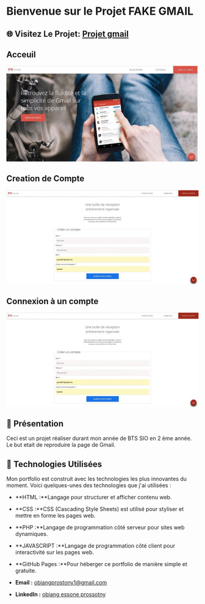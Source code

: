 # Bienvenue sur le Projet FAKE GMAIL

## 🌐 Visitez Le Projet: [Projet gmail](https://prostony.github.io/gmail_fake/)



## Acceuil
![Acceuil](./firstpage.jpg)
## Creation de Compte
![competence](./secondepage.jpg)
## Connexion à un compte
![competence](./secondepage.jpg)

## 🌟 Présentation

Ceci est un projet réaliser durant mon année de BTS SIO en 2 ème année. Le but etait de reproduire la page de Gmail.

## 🚀 Technologies Utilisées

Mon portfolio est construit avec les technologies les plus innovantes du moment. Voici quelques-unes des technologies que j'ai utilisées :

- **HTML :**Langage pour structurer et afficher contenu web.
- **CSS :**CSS (Cascading Style Sheets) est utilisé pour styliser et mettre en forme les pages web.
- **PHP :**Langage de programmation côté serveur pour sites web dynamiques.
- **JAVASCRIPT :**Langage de programmation côté client pour interactivité sur les pages web.
- **GitHub Pages :**Pour héberger ce portfolio de manière simple et gratuite.


- **Email :** [obiangprostony1@gmail.com](mailto:obiangprostony1@gmail.com)
- **LinkedIn :** [obiang essone prossotny](https://www.linkedin.com/mynetwork/)
